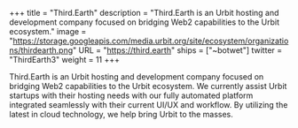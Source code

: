 +++
title = "Third.Earth"
description = "Third.Earth is an Urbit hosting and development company focused on bridging Web2 capabilities to the Urbit ecosystem."
image = "https://storage.googleapis.com/media.urbit.org/site/ecosystem/organizations/thirdearth.png"
URL = "https://third.earth"
ships = ["~botwet"]
twitter = "ThirdEarth3"
weight = 11
+++

Third.Earth is an Urbit hosting and development company focused on bridging Web2 capabilities to the Urbit ecosystem.  We currently assist Urbit startups with their hosting needs with our fully automated platform integrated seamlessly with their current UI/UX and workflow. By utilizing the latest in cloud technology, we help bring Urbit to the masses. 